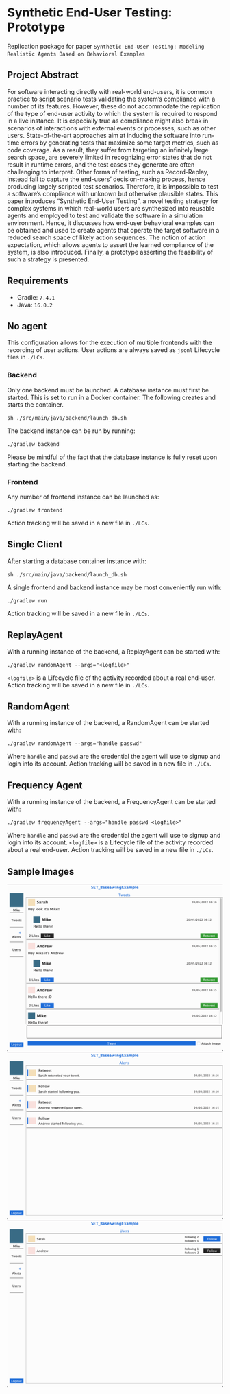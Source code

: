 # Synthetic End-User Testing: Prototype
Replication package for paper `Synthetic End-User Testing: Modeling Realistic Agents Based on Behavioral Examples`

## Project Abstract
For software interacting directly with real-world end-users, it is common practice to script scenario tests validating the system’s compliance with a number of its features. However, these do not accommodate the replication of the type of end-user activity to which the system is required to respond in a live instance. It is especially true as compliance might also break in scenarios of interactions with external events or processes, such as other users. State-of-the-art approaches aim at inducing the software into run- time errors by generating tests that maximize some target metrics, such as code coverage. As a result, they suffer from targeting an infinitely large search space, are severely limited in recognizing error states that do not result in runtime errors, and the test cases they generate are often challenging to interpret. Other forms of testing, such as Record-Replay, instead fail to capture the end-users’ decision-making process, hence producing largely scripted test scenarios. Therefore, it is impossible to test a software’s compliance with unknown but otherwise plausible states. This paper introduces “Synthetic End-User Testing”, a novel testing strategy for complex systems in which real-world users are synthesized into reusable agents and employed to test and validate the software in a simulation environment. Hence, it discusses how end-user behavioral examples can be obtained and used to create agents that operate the target software in a reduced search space of likely action sequences. The notion of action expectation, which allows agents to assert the learned compliance of the system, is also introduced. Finally, a prototype asserting the feasibility of such a strategy is presented.

## Requirements
- Gradle: `7.4.1`
- Java: `16.0.2`

## No agent
This configuration allows for the execution of multiple frontends with
the recording of user actions.
User actions are always saved as `jsonl` Lifecycle files in `./LCs`.

### Backend
Only one backend must be launched.
A database instance must first be started.
This is set to run in a Docker container.
The following creates and starts the container.
```shell
sh ./src/main/java/backend/launch_db.sh
```

The backend instance can be run by running:
```shell
./gradlew backend
```
Please be mindful of the fact that the database instance is fully reset
upon starting the backend.


### Frontend
Any number of frontend instance can be launched as:
```shell
./gradlew frontend
```
Action tracking will be saved in a new file in `./LCs`.

## Single Client
After starting a database container instance with:
```shell
sh ./src/main/java/backend/launch_db.sh
```

A single frontend and backend instance may be most conveniently run with:
```shell
./gradlew run
```
Action tracking will be saved in a new file in `./LCs`.

## ReplayAgent
With a running instance of the backend, a ReplayAgent can be started with:
```shell
./gradlew randomAgent --args="<logfile>"
```
`<logfile>` is a Lifecycle file of the activity recorded about a real end-user.
Action tracking will be saved in a new file in `./LCs`.

## RandomAgent
With a running instance of the backend, a RandomAgent can be started with:
```shell
./gradlew randomAgent --args="handle passwd"
```
Where `handle` and `passwd` are the credential the agent will use
to signup and login into its account.
Action tracking will be saved in a new file in `./LCs`.

## Frequency Agent
With a running instance of the backend, a FrequencyAgent can be started with:
```shell
./gradlew frequencyAgent --args="handle passwd <logfile>"
```
Where `handle` and `passwd` are the credential the agent will use
to signup and login into its account.
`<logfile>` is a Lifecycle file of the activity recorded about a real end-user.
Action tracking will be saved in a new file in `./LCs`.

## Sample Images
![Feeds](imgs/feeds.png)
![Alerts](imgs/alerts.png)
![Users](imgs/users.png)

